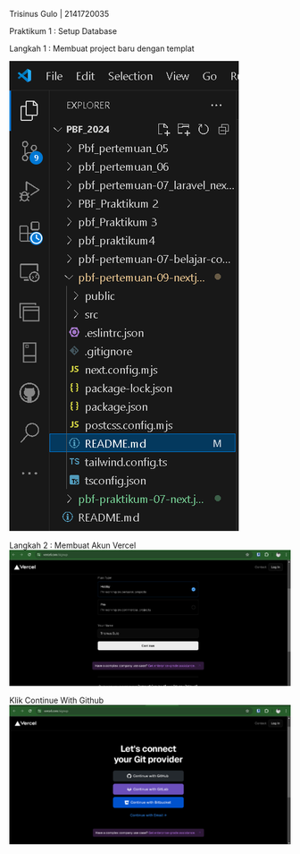 Trisinus Gulo | 2141720035

Praktikum 1 : Setup Database

Langkah 1 : Membuat project baru dengan templat

![tset](img/praktukum1_Langkah1.png)

Langkah 2 : Membuat Akun Vercel
![test](img/praktukum1_Langkah2.png)

Klik Continue With Github
![test](img/praktukum1_Langkah2_.png)


